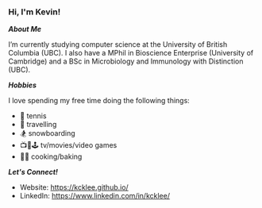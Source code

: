 ### Hi, I'm Kevin!

***About Me***

I’m currently studying computer science at the University of British Columbia (UBC). I also have a MPhil in Bioscience Enterprise (University of Cambridge) and a BSc in Microbiology and Immunology with Distinction (UBC).

***Hobbies***

I love spending my free time doing the following things: 
- 🎾 tennis
- 🛫 travelling
- 🏂 snowboarding
- 📺🎥🕹 tv/movies/video games
- 👨‍🍳 cooking/baking

***Let's Connect!***
- Website: https://kcklee.github.io/
- LinkedIn: https://www.linkedin.com/in/kcklee/

<!--
**kcklee/kcklee** is a ✨ _special_ ✨ repository because its `README.md` (this file) appears on your GitHub profile.

Here are some ideas to get you started:

- 🔭 I’m currently working on a project
- 🌱 I’m currently learning Java
- 👯 I’m looking to collaborate on projects
- 🤔 I’m looking for help with languages
- 💬 Ask me about tennis, tv, movies
- 📫 How to reach me: 
- 😄 Pronouns: he/him/his
- ⚡ Fun fact: I lived in Europe for 2 years
-->
